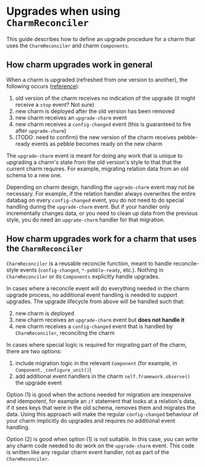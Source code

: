 # Upgrades when using `CharmReconciler`

This guide describes how to define an upgrade procedure for a charm that uses the `CharmReconciler` and charm `Components`. 

## How charm upgrades work in general

When a charm is upgraded (refreshed from one version to another), the following occurs ([reference](https://juju.is/docs/sdk/upgrade-charm-event)):
1. old version of the charm receives no indication of the upgrade (it might receive a `stop` event?  Not sure)
2. new charm is deployed after the old version has been removed
3. new charm receives an `upgrade-charm` event
4. new charm receives a `config-changed` event (this is guaranteed to fire after `upgrade-charm`)
5. (TODO: need to confirm) the new version of the charm receives pebble-ready events as pebble becomes ready on the new charm

The `upgrade-charm` event is meant for doing any work that is unique to upgrading a charm's state from the old version's style to that that the current charm requires.  For example, migrating relation data from an old schema to a new one.  

Depending on charm design, handling the `upgrade-charm` event may not be necessary.  For example, if the relation handler always overwrites the entire databag on every `config-changed` event, you do not need to do special handling during the `upgrade-charm` event.  But if your handler only incrementally changes data, or you need to clean up data from the previous style, you do need an `upgrade-charm` handler for that migration. 

## How charm upgrades work for a charm that uses the `CharmReconciler`

`CharmReconciler` is a reusable reconcile function, meant to handle reconcile-style events (`config-changed`, `*-pebble-ready`, etc.).  Nothing in `CharmReconciler` or its `Components` explicitly handle upgrades.  

In cases where a reconcile event will do everything needed in the charm upgrade process, no additional event handling is needed to support upgrades.  The upgrade lifecycle from above will be handled such that:

2. new charm is deployed
3. new charm receives an `upgrade-charm` event but **does not handle it**
4. new charm receives a `config-changed` event that is handled by `CharmReconciler`, reconciling the charm

In cases where special logic is required for migrating part of the charm, there are two options:

1. include migration logic in the relevant `Component` (for example, in `Component._configure_unit()`)
2. add additional event handlers in the charm `self.framework.observe()` the upgrade event

Option (1) is good when the actions needed for migration are inexpensive and idempotent, for example an `if` statement that looks at a relation's data, if it sees keys that were in the old schema, removes them and migrates the data.  Using this approach will make the regular `config-changed` behaviour of your charm implicitly do upgrades and requires no additional event handling.

Option (2) is good when option (1) is not suitable.  In this case, you can write any charm code needed to do work on the `upgrade-charm` event.  This code is written like any regular charm event handler, not as part of the `CharmReconciler`.  
